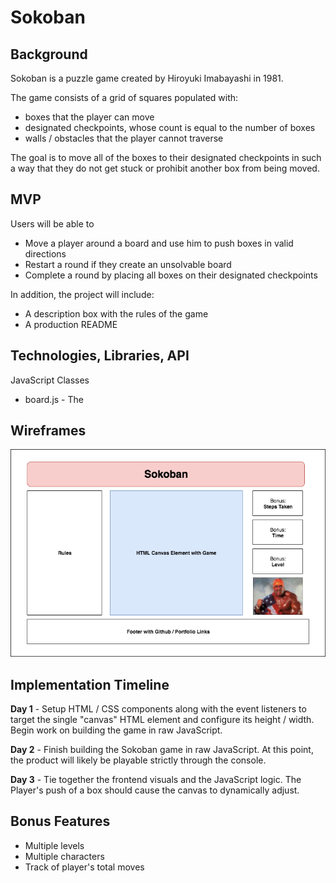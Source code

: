 # Sokoban

## Background

Sokoban is a puzzle game created by Hiroyuki Imabayashi
in 1981.

The game consists of a grid of squares populated with:

- boxes that the player can move
- designated checkpoints, whose count is equal to the number of boxes
- walls / obstacles that the player cannot traverse

The goal is to move all of the boxes to their
designated checkpoints in such a way that they do not get
stuck or prohibit another box from being moved.

## MVP

Users will be able to
- Move a player around a board and use him to push boxes in valid directions
- Restart a round if they create an unsolvable board
- Complete a round by placing all boxes on their designated checkpoints

In addition, the project will include:

- A description box with the rules of the game
- A production README


## Technologies, Libraries, API

JavaScript Classes
- board.js - The

## Wireframes

![Sokoban Wireframe](/screenshots/Sokoban.png)

## Implementation Timeline

**Day 1** - Setup HTML / CSS components along with the event
listeners to target the single "canvas" HTML element and
configure its height / width. Begin work on building
the game in raw JavaScript.

**Day 2** - Finish building the Sokoban game in raw JavaScript.
At this point, the product will likely be playable strictly
through the console.

**Day 3** - Tie together the frontend visuals and the
JavaScript logic. The Player's push of a box should
cause the canvas to dynamically adjust.

## Bonus Features

- Multiple levels
- Multiple characters
- Track of player's total moves

